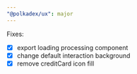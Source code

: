 ```yaml
---
"@polkadex/ux": major
---
```


Fixes:
- [x] export loading processing component
- [x] change default interaction background
- [x] remove creditCard icon fill
